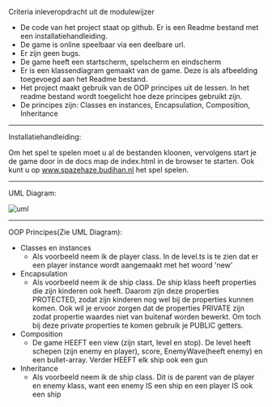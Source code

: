 Criteria inleveropdracht uit de modulewijzer
- De code van het project staat op github. Er is een Readme bestand met een installatiehandleiding.
- De game is online speelbaar via een deelbare url.
- Er zijn geen bugs.
- De game heeft een startscherm, spelscherm en eindscherm
- Er is een klassendiagram gemaakt van de game. Deze is als afbeelding toegevoegd aan het Readme bestand.
- Het project maakt gebruik van de OOP principes uit de lessen. In het readme bestand wordt toegelicht hoe deze principes gebruikt zijn. 
- De principes zijn: Classes en instances, Encapsulation, Composition, Inheritance

----------------------------------------------------------------------------------------------------------------------------------

Installatiehandleiding:

Om het spel te spelen moet u al de bestanden kloonen, vervolgens start je de game door in de docs map de index.html in de browser te starten. Ook kunt u op www.spazehaze.budihan.nl het spel spelen.

------------------------------------------------------------------------------------------------------------------------------------

UML Diagram:

 ![uml](https://user-images.githubusercontent.com/15815389/27265102-b903c790-548f-11e7-8c3c-3945c3123516.PNG)
 
-------------------------------------------------------------------------------------------------------------------------------------

OOP Principes(Zie UML Diagram):

- Classes en instances
  - Als voorbeeld neem ik de player class. In de level.ts is te zien dat er een player instance wordt aangemaakt met het woord 'new'
- Encapsulation
  - Als voorbeeld neem ik de ship class. De ship klass heeft properties die zijn kinderen ook heeft. Daarom zijn deze properties PROTECTED, zodat zijn kinderen nog wel bij de properties kunnen komen. Ook wil je ervoor zorgen dat de properties PRIVATE zijn zodat propertie waardes niet van buitenaf worden bewerkt. Om toch bij deze private properties te komen gebruik je PUBLIC getters.
- Composition
  - De game HEEFT een view (zijn start, level en stop). De level heeft schepen (zijn enemy en player), score, EnemyWave(heeft enemy) en een bullet-array. Verder HEEFT elk ship ook een gun
- Inheritance
  - Als voorbeeld neem ik de ship class. Dit is de parent van de player en enemy klass, want een enemy IS een ship en een player IS ook een ship




